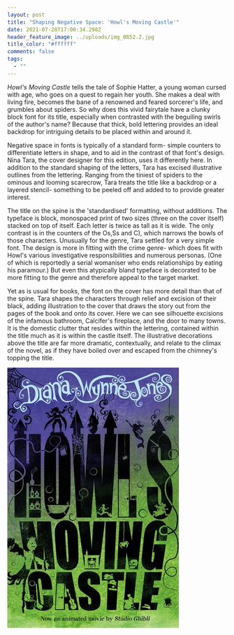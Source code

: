 ```yaml
---
layout: post
title: "Shaping Negative Space: 'Howl's Moving Castle'"
date: 2021-07-28T17:00:34.298Z
header_feature_image: ../uploads/img_0852.2.jpg
title_color: "#ffffff"
comments: false
tags:
  - ""
---
```

*Howl's Moving Castle* tells the tale of Sophie Hatter, a young woman cursed with age, who goes on a quest to regain her youth. She makes a deal with living fire, becomes the bane of a renowned and feared sorcerer's life, and grumbles about spiders. So why does this vivid fairytale have a clunky block font for its title, especially when contrasted with the beguiling swirls of the author's name? Because that thick, bold lettering provides an ideal backdrop for intriguing details to be placed within and around it.

Negative space in fonts is typically of a standard form- simple counters to differentiate letters in shape, and to aid in the contrast of that font's design. Nina Tara, the cover designer for this edition, uses it differently here. In addition to the standard shaping of the letters, Tara has excised illustrative outlines from the lettering. Ranging from the tiniest of spiders to the ominous and looming scarecrow, Tara treats the title like a backdrop or a layered stencil- something to be peeled off and added to to provide greater interest.

The title on the spine is the 'standardised' formatting, without additions. The typeface is block, monospaced print of two sizes (three on the cover itself) stacked on top of itself. Each letter is twice as tall as it is wide. The only contrast is in the counters of the Os,Ss and C), which narrows the bowls of those characters. Unusually for the genre, Tara settled for a very simple font. The design is more in fitting with the crime genre- which does fit with Howl's various investigative responsibilities and numerous personas. (One of which is reportedly a serial womaniser who ends relationships by eating his paramour.) But even this atypically bland typeface is decorated to be more fitting to the genre and therefore appeal to the target market.

Yet as is usual for books, the font on the cover has more detail than that of the spine. Tara shapes the characters through relief and excision of their black, adding illustration to the cover that draws the story out from the pages of the book and onto its cover. Here we can see silhouette excisions of the infamous bathroom, Calcifer's fireplace, and the door to many towns. It is the domestic clutter that resides within the lettering, contained within the title much as it is within the castle itself. The illustrative decorations above the title are far more dramatic, contextually, and relate to the climax of the novel, as if they have boiled over and escaped from the chimney's topping the title.

![](../uploads/article5-bookcover.jpg)